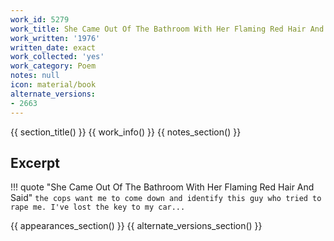 ```yaml
---
work_id: 5279
work_title: She Came Out Of The Bathroom With Her Flaming Red Hair And Said
work_written: '1976'
written_date: exact
work_collected: 'yes'
work_category: Poem
notes: null
icon: material/book
alternate_versions:
- 2663
---
```


{{ section_title() }}
{{ work_info() }}
{{ notes_section() }}
## Excerpt
!!! quote "She Came Out Of The Bathroom With Her Flaming Red Hair And Said"
    ```
    the cops want me to come
    down and identify
    this guy who tried to rape me.
    I've lost the key to my car...
    ```

{{ appearances_section() }}
{{ alternate_versions_section() }}